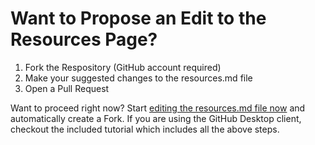 # Want to Propose an Edit to the Resources Page?

1.  Fork the Respository (GitHub account required)
2.  Make your suggested changes to the resources.md file
3.  Open a Pull Request

Want to proceed right now? Start [editing the resources.md file now](https://github.com/paulhibbitts/cmpt-363-153-website/edit/master/user/pages/04.resources/resources.md) and automatically create a Fork. If you are using the GitHub Desktop client, checkout the included tutorial which includes all the above steps.
